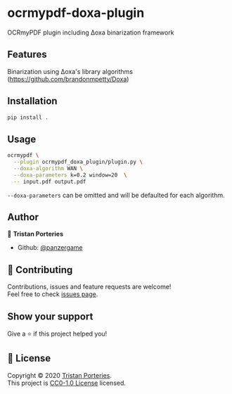 # ocrmypdf-doxa-plugin

OCRmyPDF plugin including Δoxa binarization framework

## Features

Binarization using Δoxa's library algorithms (https://github.com/brandonmpetty/Doxa)

## Installation

```sh
pip install .
```

## Usage

```sh
ocrmypdf \
  --plugin ocrmypdf_doxa_plugin/plugin.py \
  --doxa-algorithm WAN \
  --doxa-parameters k=0.2 window=20  \
  -- input.pdf output.pdf
```

`--doxa-parameters` can be omitted and will be defaulted for each algorithm.


## Author

👤 **Tristan Porteries**

* Github: [@panzergame](https://github.com/panzergame)

## 🤝 Contributing

Contributions, issues and feature requests are welcome!<br />Feel free to check [issues page](https://github.com/panzergame/ocrmypdf-doxa-plugin/issues). 

## Show your support

Give a ⭐️ if this project helped you!

## 📝 License

Copyright © 2020 [Tristan Porteries](https://github.com/panzergame).<br />
This project is [CC0-1.0 License](https://github.com/panzergame/ocrmypdf-doxa-plugin/blob/master/LICENSE.md) licensed.

